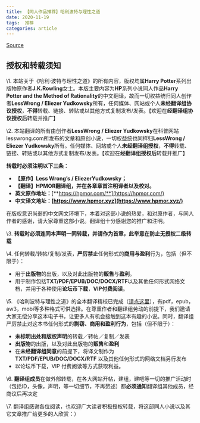 ```yaml
---
title: 【同人作品推荐】哈利波特与理性之道
date: 2020-11-19
tags:  推荐
categories: article
---
```


[Source](https://www.hpmor.xyz/authorization/)

## 授权和转载须知

\1. 本站关于《哈利·波特与理性之道》的所有内容，版权均属**Harry Potter**系列出版物原作者**J.K.Rowling**女士。本版主要内容为**HP**系列小说同人作品**Harry Potter and the Method of Rationality**的中文翻译，故而一切权益统归同人创作者**LessWrong / Eliezer Yudkowsky**所有，任何媒体、网站或个人**未经翻译组协议授权**，**不得**转载、链接、转贴或以其他方式复制发布/发表。【欢迎在**经翻译组协议授权后**转载并推广】

\2. 本站翻译的所有由创作者**LessWrong / Eliezer Yudkowsky**在科普网站lesswrong.com所发布的文章和原创小说，一切权益统也同样归**LessWrong / Eliezer Yudkowsky**所有。任何媒体、网站或个人**未经翻译组授权**，**不得**转载、链接、转贴或以其他方式复制发布/发表。【欢迎在**经翻译组授权后**转载并推广】

**转载时必须注明以下三条：**

- **【原作】Less Wrong’s / EliezerYudkowsky；**
- **【翻译】HPMOR翻译组，并在各章章首注明译者以及校对。**
- **英文原作地址：**[**https://hpmor.com/**](https://hpmor.com/)
- **中文译文地址：[https://www.hpmor.xyz](https://www.hpmor.xyz/)**



在版权意识尚弱的中文网文环境下，本着对这部小说的热爱，和对原作者，与同人作者的感谢，请大家尊重这部小说。翻译组十分感谢您的推广和注明。

\3. **转载时必须连同本声明一同转载，并请作为首章，此举意在防止无授权二级转载**

\4. 任何转载/转帖/复制/发表，**严厉禁止**任何形式的**商用与盈利**行为，包括（但不限于）：

- 用于**出版物**的出版，以及对此出版物的**贩售**与**盈利**。
- 用于制作包括**TXT/PDF/EPUB/DOC/DOCX/RTF**以及其他任何形式网络文档，并用于各种使用**论坛币下载**，**VIP付费阅读**。



\5. 《哈利波特与理性之道》的全本翻译精校已完成（[请点这里](https://www.hpmor.xyz/hpmor_download/)），有pdf，epub，aw3，mobi等多种格式可供选择。在尊重作者和翻译组劳动的前提下，我们邀请大家无偿分享这本电子书，让更多人有机会接触到这本有趣的小说。同时，翻译组严厉禁止对这本书任何形式的**剽窃、商用和盈利行为**，包括（但不限于）：

- **未标明出处和版权声明**的转载／转帖／复制／发表
- **出版物**的出版，以及对此出版物的**贩售**和**盈利**
- 在**未经翻译组同意**的前提下，将译文制作为 **TXT/PDF/EPUB/DOC/DOCX/RTF** 以及其他任何形式的网络文档另行发布
- 以论坛币下载，VIP 付费阅读等方式获取利益。



\6. **翻译组成员**在做外部转载，在各大网站开帖，建组，建吧等一切的推广活动时（包括ID，头像，声明，等一切细节，不再赘述）都**必须通知**翻译组其他成员，经商议后再决定

\7. 翻译组感谢各位阅读，也欢迎广大读者积极授权转载，将这部同人小说以及其它文章推广给更多的人欣赏：）
